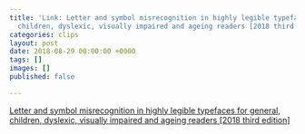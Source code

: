 ```yaml
---
title: 'Link: Letter and symbol misrecognition in highly legible typefaces for general,
  children, dyslexic, visually impaired and ageing readers [2018 third edition] '
categories: clips
layout: post
date: 2018-08-29 00:00:00 +0000
tags: []
images: []
published: false

---
```

[Letter and  symbol misrecognition in highly legible typefaces for general, children,  dyslexic, visually impaired and ageing readers \[2018 third edition\]](https://typography.guru/journal/letters-symbols-misrecognition/)